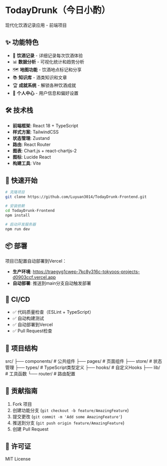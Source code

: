 # TodayDrunk（今日小酌）

现代化饮酒记录应用 - 前端项目

## ✨ 功能特色

- 🍻 **饮酒记录** - 详细记录每次饮酒体验
- 📊 **数据分析** - 可视化统计和趋势分析
- 🗺️ **地图功能** - 饮酒地点标记和分享
- 📚 **知识库** - 酒类知识和文章
- 🏆 **成就系统** - 解锁各种饮酒成就
- 👤 **个人中心** - 用户信息和偏好设置

## 🛠️ 技术栈

- **前端框架**: React 18 + TypeScript
- **样式方案**: TailwindCSS
- **状态管理**: Zustand
- **路由**: React Router
- **图表**: Chart.js + react-chartjs-2
- **图标**: Lucide React
- **构建工具**: Vite

## 🚀 快速开始

```bash
# 克隆项目
git clone https://github.com/Luyuan3014/TodayDrunk-Frontend.git

# 安装依赖
cd TodayDrunk-Frontend
npm install

# 启动开发服务器
npm run dev
```

## 📦 部署

项目已配置自动部署到Vercel：
- **生产环境**: https://traegyg1cwep-7kc8y316c-tokyoos-projects-d0903ccf.vercel.app
- **自动部署**: 推送到main分支自动触发部署

## 🔄 CI/CD

- ✅ 代码质量检查（ESLint + TypeScript）
- ✅ 自动构建测试
- ✅ 自动部署到Vercel
- ✅ Pull Request检查

## 📁 项目结构
src/
├── components/     # 公共组件
├── pages/         # 页面组件
├── store/         # 状态管理
├── types/         # TypeScript类型定义
├── hooks/         # 自定义Hooks
├── lib/           # 工具函数
└── router/        # 路由配置

## 🤝 贡献指南

1. Fork 项目
2. 创建功能分支 (`git checkout -b feature/AmazingFeature`)
3. 提交更改 (`git commit -m 'Add some AmazingFeature'`)
4. 推送到分支 (`git push origin feature/AmazingFeature`)
5. 创建 Pull Request

## 📄 许可证

MIT License